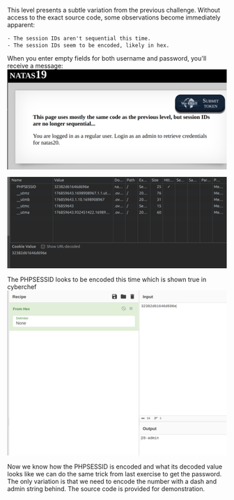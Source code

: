 This level presents a subtle variation from the previous challenge. Without access to the exact source code, some observations become immediately apparent:

    - The session IDs aren't sequential this time.
    - The session IDs seem to be encoded, likely in hex.

When you enter empty fields for both username and password, you'll receive a message:
<img title="inspect html" alt="Alt text" src="../image_resources/natas19_user.png">

<img title="inspect html" alt="Alt text" src="../image_resources/natas19_cookie.png">

The PHPSESSID looks to be encoded this time which is shown true in cyberchef
<img title="inspect html" alt="Alt text" src="../image_resources/natas19_decode.png">

Now we know how the PHPSESSID is encoded and what its decoded value looks like we can do the same trick from last exercise to get the password. The only variation is that we need to encode the number with a dash and admin string behind.
The source code is provided for demonstration.
